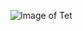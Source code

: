 ![Image of Tet](https://hinhanhdephd.com/wp-content/uploads/2019/12/hinh-nen-chuc-mung-nam-moi-2021-16-min.jpg)
